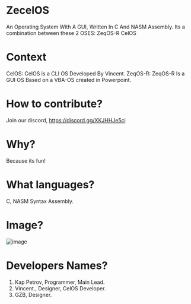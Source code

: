 # ZecelOS
An Operating System With A GUI, Written In C And NASM Assembly.
Its a combination between these 2 OSES:
ZeqOS-R
CelOS

# Context
CelOS: CelOS is a CLI OS Developed By Vincent.
ZeqOS-R: ZeqOS-R Is a GUI OS Based on a VBA-OS created in Powerpoint.

# How to contribute?
Join our discord, https://discord.gg/XKJHHJe5cj

# Why?
Because its fun!

# What languages?
C, NASM Syntax Assembly.

# Image?
![image](https://github.com/KapPetrovTheGuy/ZecelOS/assets/123942802/6c810028-5ae2-4ca0-95bd-516b550a0bcb)

# Developers Names?
1. Kap Petrov, Programmer, Main Lead.
2. Vincent., Designer, CelOS Developer.
3. GZB, Designer.
